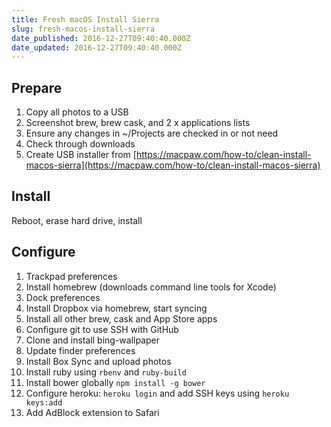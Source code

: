 ```yaml
---
title: Fresh macOS Install Sierra
slug: fresh-macos-install-sierra
date_published: 2016-12-27T09:40:40.000Z
date_updated: 2016-12-27T09:40:40.000Z
---
```


## Prepare

1. Copy all photos to a USB
2. Screenshot brew, brew cask, and 2 x applications lists
3. Ensure any changes in ~/Projects are checked in or not need
4. Check through downloads
5. Create USB installer from [https://macpaw.com/how-to/clean-install-macos-sierra](https://macpaw.com/how-to/clean-install-macos-sierra)

## Install

Reboot, erase hard drive, install

## Configure

1. Trackpad preferences
2. Install homebrew (downloads command line tools for Xcode)
3. Dock preferences
4. Install Dropbox via homebrew, start syncing
5. Install all other brew, cask and App Store apps
6. Configure git to use SSH with GitHub
7. Clone and install bing-wallpaper
8. Update finder preferences
9. Install Box Sync and upload photos
10. Install ruby using `rbenv` and `ruby-build`
11. Install bower globally `npm install -g bower`
12. Configure heroku: `heroku login` and add SSH keys using `heroku keys:add`
13. Add AdBlock extension to Safari
